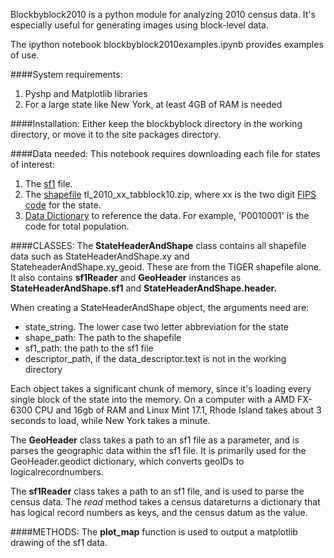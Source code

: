 Blockbyblock2010 is a python module for analyzing 2010 census data. It's especially useful for generating images using block-level data.

The ipython notebook blockbyblock2010examples.ipynb provides examples of use.

####System requirements:
1. Pyshp and Matplotlib libraries
2. For a large state like New York, at least 4GB of RAM is needed

####Installation:
Either keep the blockbyblock directory in the working directory, or move it to the site packages directory.

####Data needed:
This  notebook requires downloading each file for states of interest: 

1. The [sf1](http://www2.census.gov/census_2010/04-Summary_File_1/) file.
2. The [shapefile](http://www2.census.gov/geo/tiger/TIGER2010/TABBLOCK/2010/) tl_2010_xx_tabblock10.zip, where xx is the two digit [FIPS code](http://www.census.gov/geo/reference/ansi_statetables.html) for the state. 
3. [Data Dictionary](https://www.socialexplorer.com/data/C2010/metadata/?ds=SF1) to reference the data. For example, 'P0010001' is the code for total population.

####CLASSES:
The **StateHeaderAndShape** class contains all shapefile data such as StateHeaderAndShape.xy and StateheaderAndShape.xy_geoid. These are from the TIGER shapefile alone. It also contains **sf1Reader** and  **GeoHeader** instances as **StateHeaderAndShape.sf1** and **StateHeaderAndShape.header.**

When creating a StateHeaderAndShape object, the arguments need are:
* state_string. The lower case two letter abbreviation for the state
* shape_path: The path to the shapefile
* sf1_path: the path to the sf1 file
* descriptor_path, if the data_descriptor.text is not in the working directory

Each object takes a significant chunk of memory, since it's loading every single block of the state into the memory. On a computer with a AMD FX-6300 CPU and 16gb of RAM and Linux Mint 17.1, Rhode Island takes about 3 seconds to load, while New York takes a minute.


The **GeoHeader** class takes a path to an sf1 file as a parameter, and is parses the geographic data within the sf1 file. It is primarily used for the GeoHeader.geodict dictionary, which converts geoIDs to logicalrecordnumbers.

The **sf1Reader** class takes a path to an sf1 file, and is used to parse the census data. The *read* method takes a census datareturns a dictionary that has logical record numbers as keys, and the census datum as the value.

####METHODS:
The **plot_map** function is used to output a matplotlib drawing of the sf1 data.

